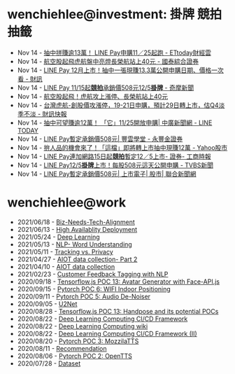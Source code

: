 # wenchiehlee@investment: 掛牌 競拍 抽籤 

<!-- rss start -->
- Nov 14 - [抽中拼賺逾13萬！ LINE Pay申購11／25起跑 - ETtoday財經雲](https://www.google.com/url?rct=j&sa=t&url=https://finance.ettoday.net/news/2854607&ct=ga&cd=CAIyIjQxYmVhYTFmNmEwMzBlM2I6Y29tLnR3OnpoLVRXOlRXOlI&usg=AOvVaw1T-p6U6iAm1J7LRi8LL-4Y)
- Nov 14 - [航空股起飛虎航盤中亮燈長榮航站上40元 - 國泰綜合證券](https://www.google.com/url?rct=j&sa=t&url=https://www.cathaysec.com.tw/cathaysec/News/nContent.aspx%3FNewsDate%3D20241114%26CSeqNO%3DE8359474&ct=ga&cd=CAIyIjQxYmVhYTFmNmEwMzBlM2I6Y29tLnR3OnpoLVRXOlRXOlI&usg=AOvVaw2OQudO5jaMVBUWbiFvIv3m)
- Nov 14 - [LINE Pay 12月上市！抽中一張現賺13.3萬公開申購日期、價格一次看 - 財訊](https://www.google.com/url?rct=j&sa=t&url=https://www.wealth.com.tw/articles/2d266767-c91d-4b1f-8f1e-a8d8f445daf7&ct=ga&cd=CAIyIjQxYmVhYTFmNmEwMzBlM2I6Y29tLnR3OnpoLVRXOlRXOlI&usg=AOvVaw309huksoiMkj5fWzzJ5cYR)
- Nov 14 - [LINE Pay 11/15起<b>競拍</b>承銷價508元12/5<b>掛牌</b> - 奇摩新聞](https://www.google.com/url?rct=j&sa=t&url=https://tw.news.yahoo.com/line-pay-11-15%25E8%25B5%25B7%25E7%25AB%25B6%25E6%258B%258D%25E6%2589%25BF%25E9%258A%25B7%25E5%2583%25B9508%25E5%2585%2583-12-041153133.html&ct=ga&cd=CAIyIjQxYmVhYTFmNmEwMzBlM2I6Y29tLnR3OnpoLVRXOlRXOlI&usg=AOvVaw2-b2brZA0L_T7S_zcL8T2o)
- Nov 14 - [航空股起飛！虎航攻上漲停、長榮航站上40元](https://www.google.com/url?rct=j&sa=t&url=https://news.pchome.com.tw/finance/nownews/20241114/index-73157146784790207003.html&ct=ga&cd=CAIyIjQxYmVhYTFmNmEwMzBlM2I6Y29tLnR3OnpoLVRXOlRXOlI&usg=AOvVaw0bmequZqSeD8pwOc7iCH9k)
- Nov 14 - [台灣虎航-創股價攻漲停，19-21日申購，預計29日轉上市，估Q4淡季不淡 - 財訊快報](https://www.google.com/url?rct=j&sa=t&url=http://www.investor.com.tw/Mobile/content.asp%3FarticleNo%3D14202411140110&ct=ga&cd=CAIyIjQxYmVhYTFmNmEwMzBlM2I6Y29tLnR3OnpoLVRXOlRXOlI&usg=AOvVaw2MI6R3slKTcb_9D57E3A7M)
- Nov 14 - [抽中可望賺逾12萬！ 「它」11/25開放申購| 中廣新聞網 - LINE TODAY](https://www.google.com/url?rct=j&sa=t&url=https://today.line.me/tw/v2/article/XYJVOrw&ct=ga&cd=CAIyIjQxYmVhYTFmNmEwMzBlM2I6Y29tLnR3OnpoLVRXOlRXOlI&usg=AOvVaw2P-Q4UlS--qURUzmYU98zS)
- Nov 14 - [LINE Pay暫定承銷價508元| 豐雲學堂 - 永豐金證券](https://www.google.com/url?rct=j&sa=t&url=https://www.sinotrade.com.tw/richclub/news/6734e21c32ba0c93310685b9&ct=ga&cd=CAIyIjQxYmVhYTFmNmEwMzBlM2I6Y29tLnR3OnpoLVRXOlRXOlI&usg=AOvVaw3J5L9n-y5jFOW72cdDieC5)
- Nov 14 - [拚人品的機會來了！「這檔」即將轉上市抽中現賺12萬 - Yahoo股市](https://www.google.com/url?rct=j&sa=t&url=https://tw.stock.yahoo.com/news/%25E6%258B%259A%25E4%25BA%25BA%25E5%2593%2581%25E7%259A%2584%25E6%25A9%259F%25E6%259C%2583%25E4%25BE%2586%25E4%25BA%2586-%25E9%2580%2599%25E6%25AA%2594-%25E5%258D%25B3%25E5%25B0%2587%25E8%25BD%2589%25E4%25B8%258A%25E5%25B8%2582-%25E6%258A%25BD%25E4%25B8%25AD%25E7%258F%25BE%25E8%25B3%25BA12%25E8%2590%25AC-050900875.html&ct=ga&cd=CAIyIjQxYmVhYTFmNmEwMzBlM2I6Y29tLnR3OnpoLVRXOlRXOlI&usg=AOvVaw0qlMDkKMw1F47bSO1bu0Zm)
- Nov 14 - [LINE Pay連加網路15日起<b>競拍</b>暫定12／5上市- 證券- 工商時報](https://www.google.com/url?rct=j&sa=t&url=https://www.ctee.com.tw/news/20241113702268-430201&ct=ga&cd=CAIyIjQxYmVhYTFmNmEwMzBlM2I6Y29tLnR3OnpoLVRXOlRXOlI&usg=AOvVaw3CD28H47dckWCkMoFz8fhN)
- Nov 14 - [LINE Pay12/5<b>掛牌</b>上市！每股508元這天公開申購 - TVBS新聞](https://www.google.com/url?rct=j&sa=t&url=https://news.tvbs.com.tw/life/2684961&ct=ga&cd=CAIyIjQxYmVhYTFmNmEwMzBlM2I6Y29tLnR3OnpoLVRXOlRXOlI&usg=AOvVaw1BS2pBYIf3daSn54Wa7oko)
- Nov 14 - [LINE Pay暫定承銷價508元| 上市電子| 股市| 聯合新聞網](https://www.google.com/url?rct=j&sa=t&url=https://udn.com/news/story/7253/8358152&ct=ga&cd=CAIyIjQxYmVhYTFmNmEwMzBlM2I6Y29tLnR3OnpoLVRXOlRXOlI&usg=AOvVaw2SOhUXDISgd924BHhpbisY)
<!-- rss end -->

# wenchiehlee@work
<!-- _feed1_ start -->
- 2021/06/18 - [Biz-Needs-Tech-Alignment](https://wenchiehlee.github.io/mkdocs/blog/2021/06/biz-needs-tech-alignment/)
- 2021/06/13 - [High Availablity Deployment](https://wenchiehlee.github.io/mkdocs/blog/2021/06/high-availablity-deployment/)
- 2021/05/24 - [Deep Learning](https://wenchiehlee.github.io/mkdocs/blog/2021/05/deep-learning/)
- 2021/05/13 - [NLP- Word Understanding](https://wenchiehlee.github.io/mkdocs/blog/2021/05/nlp--word-understanding/)
- 2021/05/11 - [Tracking vs. Privacy](https://wenchiehlee.github.io/mkdocs/blog/2021/05/tracking-vs-privacy/)
- 2021/04/27 - [AIOT data collection- Part 2](https://wenchiehlee.github.io/mkdocs/blog/2021/04/aiot-data-collection--part-2/)
- 2021/04/10 - [AIOT data collection](https://wenchiehlee.github.io/mkdocs/blog/2021/04/aiot-data-collection/)
- 2021/02/23 - [Customer Feedback Tagging with NLP](https://wenchiehlee.github.io/mkdocs/blog/2021/02/customer-feedback-tagging-with-nlp/)
- 2020/09/18 - [Tensorflow.js POC 13: Avatar Generator with Face-API.js](https://wenchiehlee.github.io/mkdocs/blog/2020/09/tensorflowjs-poc-13-avatar-generator-with-face-apijs/)
- 2020/09/15 - [Pytorch POC 6: WIFI Indoor Positioning](https://wenchiehlee.github.io/mkdocs/blog/2020/09/pytorch-poc-6-wifi-indoor-positioning/)
- 2020/09/11 - [Pytorch POC 5: Audio De-Noiser](https://wenchiehlee.github.io/mkdocs/blog/2020/09/pytorch-poc-5-audio-de-noiser/)
- 2020/09/05 - [U2Net](https://wenchiehlee.github.io/mkdocs/blog/2020/09/u2net/)
- 2020/08/28 - [Tensorflow.js POC 13: Handpose and its potential POCs](https://wenchiehlee.github.io/mkdocs/blog/2020/08/tensorflowjs-poc-13-handpose-and-its-potential-pocs/)
- 2020/08/22 - [Deep Learning Computing CI/CD Framework](https://wenchiehlee.github.io/mkdocs/blog/2020/08/deep-learning-computing-cicd-framework/)
- 2020/08/22 - [Deep Learning Computing wiki](https://wenchiehlee.github.io/mkdocs/blog/2020/08/deep-learning-computing-wiki/)
- 2020/08/22 - [Deep Learning Computing CI/CD Framework (II)](https://wenchiehlee.github.io/mkdocs/blog/2020/08/deep-learning-computing-cicd-framework-ii/)
- 2020/08/20 - [Pytorch POC 3: MozzilaTTS](https://wenchiehlee.github.io/mkdocs/blog/2020/08/pytorch-poc-3-mozzilatts/)
- 2020/08/11 - [Recommendation](https://wenchiehlee.github.io/mkdocs/blog/2020/08/recommendation/)
- 2020/08/06 - [Pytorch POC 2: OpenTTS](https://wenchiehlee.github.io/mkdocs/blog/2020/08/pytorch-poc-2-opentts/)
- 2020/07/28 - [Dataset](https://wenchiehlee.github.io/mkdocs/blog/2020/07/dataset/)
<!-- _feed1_ end -->

